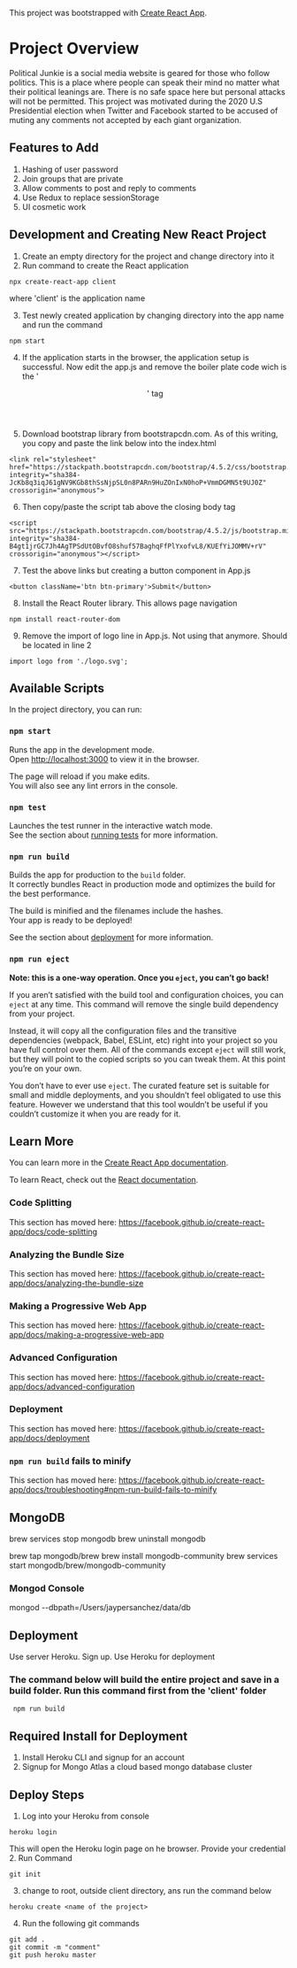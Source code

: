 This project was bootstrapped with [Create React App](https://github.com/facebook/create-react-app).

# Project Overview

Political Junkie is a social media website is geared for those who follow politics.  This is a place where people can speak their mind no matter what their political leanings are.  There is no safe space here but personal attacks will not be permitted.  This project was motivated during the 2020 U.S Presidential election when Twitter and Facebook started to be accused of muting any comments not accepted by each giant organization. 

## Features to Add

1. Hashing of user password
2. Join groups that are private
3. Allow comments to post and reply to comments
4. Use Redux to replace sessionStorage
5. UI cosmetic work

## Development and Creating New React Project

1. Create an empty directory for the project and change directory into it
2. Run command to create the React application

```
npx create-react-app client
```
where 'client' is the application name

3. Test newly created application by changing directory into the app name and run the command

```
npm start
```

4. If the application starts in the browser, the application setup is successful.  Now edit the app.js and remove the boiler plate code wich is the '<header>' tag

5. Download bootstrap library from bootstrapcdn.com.  As of this writing, you copy and paste the link below into the index.html

```
<link rel="stylesheet" href="https://stackpath.bootstrapcdn.com/bootstrap/4.5.2/css/bootstrap.min.css" integrity="sha384-JcKb8q3iqJ61gNV9KGb8thSsNjpSL0n8PARn9HuZOnIxN0hoP+VmmDGMN5t9UJ0Z" crossorigin="anonymous">
```

6. Then copy/paste the script tab above the closing body tag

```
<script src="https://stackpath.bootstrapcdn.com/bootstrap/4.5.2/js/bootstrap.min.js" integrity="sha384-B4gt1jrGC7Jh4AgTPSdUtOBvfO8shuf57BaghqFfPlYxofvL8/KUEfYiJOMMV+rV" crossorigin="anonymous"></script>
```

7. Test the above links but creating a button component in App.js

```
<button className='btn btn-primary'>Submit</button>
```
8. Install the React Router library.  This allows page navigation

```
npm install react-router-dom
```

9. Remove the import of logo line in App.js.  Not using that anymore.  Should be located in line 2

```
import logo from './logo.svg';
```

## Available Scripts

In the project directory, you can run:

### `npm start`

Runs the app in the development mode.<br />
Open [http://localhost:3000](http://localhost:3000) to view it in the browser.

The page will reload if you make edits.<br />
You will also see any lint errors in the console.

### `npm test`

Launches the test runner in the interactive watch mode.<br />
See the section about [running tests](https://facebook.github.io/create-react-app/docs/running-tests) for more information.

### `npm run build`

Builds the app for production to the `build` folder.<br />
It correctly bundles React in production mode and optimizes the build for the best performance.

The build is minified and the filenames include the hashes.<br />
Your app is ready to be deployed!

See the section about [deployment](https://facebook.github.io/create-react-app/docs/deployment) for more information.

### `npm run eject`

**Note: this is a one-way operation. Once you `eject`, you can’t go back!**

If you aren’t satisfied with the build tool and configuration choices, you can `eject` at any time. This command will remove the single build dependency from your project.

Instead, it will copy all the configuration files and the transitive dependencies (webpack, Babel, ESLint, etc) right into your project so you have full control over them. All of the commands except `eject` will still work, but they will point to the copied scripts so you can tweak them. At this point you’re on your own.

You don’t have to ever use `eject`. The curated feature set is suitable for small and middle deployments, and you shouldn’t feel obligated to use this feature. However we understand that this tool wouldn’t be useful if you couldn’t customize it when you are ready for it.

## Learn More

You can learn more in the [Create React App documentation](https://facebook.github.io/create-react-app/docs/getting-started).

To learn React, check out the [React documentation](https://reactjs.org/).

### Code Splitting

This section has moved here: https://facebook.github.io/create-react-app/docs/code-splitting

### Analyzing the Bundle Size

This section has moved here: https://facebook.github.io/create-react-app/docs/analyzing-the-bundle-size

### Making a Progressive Web App

This section has moved here: https://facebook.github.io/create-react-app/docs/making-a-progressive-web-app

### Advanced Configuration

This section has moved here: https://facebook.github.io/create-react-app/docs/advanced-configuration

### Deployment

This section has moved here: https://facebook.github.io/create-react-app/docs/deployment

### `npm run build` fails to minify

This section has moved here: https://facebook.github.io/create-react-app/docs/troubleshooting#npm-run-build-fails-to-minify

## MongoDB

brew services stop mongodb
brew uninstall mongodb

brew tap mongodb/brew
brew install mongodb-community
brew services start mongodb/brew/mongodb-community

 ### Mongod Console

 mongod --dbpath=/Users/jaypersanchez/data/db

 ## Deployment

 Use server Heroku.  Sign up.  Use Heroku for deployment

### The command below will build the entire project and save in a build folder.  Run this command first from the 'client' folder

````
 npm run build
 ````

## Required Install for Deployment

1. Install Heroku CLI and signup for an account
2. Signup for Mongo Atlas a cloud based mongo database cluster

## Deploy Steps

1. Log into your Heroku from console
````
heroku login
````
This will open the Heroku login page on he browser.  Provide your credential
2. Run Command 
````
git init
````
3. change to root, outside client directory, ans run the command below
````
heroku create <name of the project>
````
4. Run the following git commands
````
git add .
git commit -m "comment"
git push heroku master
````


